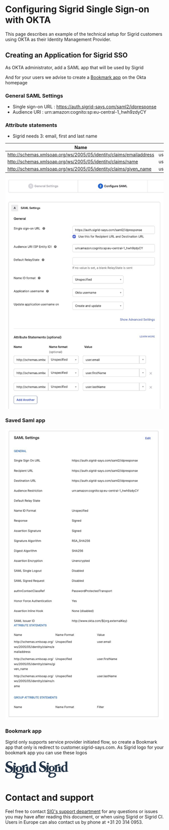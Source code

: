 Configuring Sigrid Single Sign-on with OKTA
===============================================

This page describes an example of the technical setup for Sigrid customers using OKTA as their Identity Management Provider.

## Creating an Application for Sigrid SSO
As OKTA administrator, add a SAML app that will be used by Sigrid

And for your users we advise to create a [Bookmark app](https://support.okta.com/help/s/article/create-a-bookmark-app?language=en_US) on the Okta homepage


### General SAML Settings

- Single sign-on URL : https://auth.sigrid-says.com/saml2/idpresponse
- Audience URI : urn:amazon:cognito:sp:eu-central-1_hwh9zdyCY

### Attribute statements

- Sigrid needs 3: email, first and last name

| Name | Value |
| ----------- | ----------|
| http://schemas.xmlsoap.org/ws/2005/05/identity/claims/emailaddress  | user.email  |
| http://schemas.xmlsoap.org/ws/2005/05/identity/claims/name   | user.lastName  |
| http://schemas.xmlsoap.org/ws/2005/05/identity/claims/given_name   | user.firstName  |




<img src="../images/okta-attribute-statements.png" width="800" /><br />

### Saved Saml app

<img src="../images/okta-saml-settings.png" width="800" /><br />

### Bookmark app
Sigrid only supports service provider initiated flow, so create a Bookmark app that only is redirect to customer.sigrid-says.com.
As Sigrid logo for your bookmark app you can use these logos

<img src="../images/sigrid-logo-black.svg" width="100" />
<img src="../images/sigrid-logo.png" width="100" />



# Contact and support
Feel free to contact [SIG's support department](mailto:support@softwareimprovementgroup.com) for any questions or issues you may have after reading this document, or when using Sigrid or Sigrid CI. Users in Europe can also contact us by phone at +31 20 314 0953.
